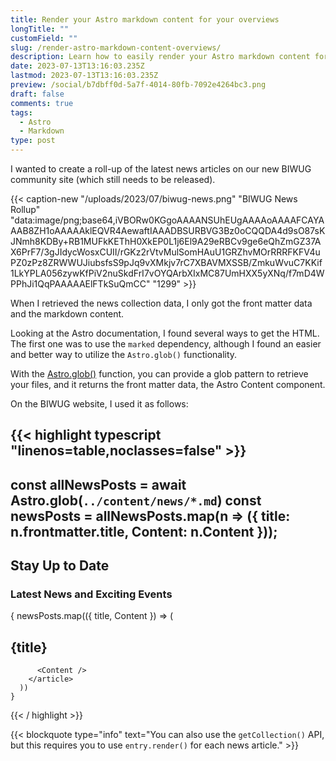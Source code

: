 ```yaml
---
title: Render your Astro markdown content for your overviews
longTitle: ""
customField: ""
slug: /render-astro-markdown-content-overviews/
description: Learn how to easily render your Astro markdown content for overviews using Astro.glob() in this blog post.
date: 2023-07-13T13:16:03.235Z
lastmod: 2023-07-13T13:16:03.235Z
preview: /social/b7dbff0d-5a7f-4014-80fb-7092e4264bc3.png
draft: false
comments: true
tags:
  - Astro
  - Markdown
type: post
---
```


I wanted to create a roll-up of the latest news articles on our new BIWUG community site (which still needs to be released).

{{< caption-new "/uploads/2023/07/biwug-news.png" "BIWUG News Rollup"  "data:image/png;base64,iVBORw0KGgoAAAANSUhEUgAAAAoAAAAFCAYAAAB8ZH1oAAAAAklEQVR4AewaftIAAADBSURBVG3Bz0oCQQDA4d9sO87sKJNmh8KDBy+RB1MUFkKEThH0XkEP0L1j6El9A29eRBCv9ge6eQhZmGZ37AX6PrF7/3gJIdycWosxCUII/rGKz2rVtvMulSomHAuU1GRZhvMOrRRRFKFV4uPZ0zPz8ZRWWUJiubsfsS9pJq9vXMkjv7rC7XBAVMXSSB/ZmkuWvuC7KKif1LkYPLA056zywKfPiV2nuSkdFrI7vOYQArbXIxMC87UmHXX5yXNq/f7mD4WPPhJi1QqPAAAAAElFTkSuQmCC" "1299" >}}

When I retrieved the news collection data, I only got the front matter data and the markdown content.

Looking at the Astro documentation, I found several ways to get the HTML. The first one was to use the `marked` dependency, although I found an easier and better way to utilize the `Astro.glob()` functionality.

With the [Astro.glob()](https://docs.astro.build/en/guides/imports/#astroglob) function, you can provide a glob pattern to retrieve your files, and it returns the front matter data, the Astro Content component.

On the BIWUG website, I used it as follows:

<!-- FM:Snippet:Start data:{"id":"Highlight (single)","fields":[{"name":"type","value":"typescript"},{"name":"selection","value":"---\nconst allNewsPosts = await Astro.glob(`../content/news/*.md`);\nconst newsPosts = allNewsPosts.map(n => ({\n  title: n.frontmatter.title,\n  Content: n.Content\n}));\n---\n\n<section class=\"news__section mt-16\">\n  <h2>Stay Up to Date</h2>\n  <h3>Latest News and Exciting Events</h3>\n\n  <div class=\"mx-auto mt-8 grid max-w-max grid-cols-1 place-content-center gap-x-16 gap-y-12 md:grid-cols-2\">\n    {\n      newsPosts.map(({ title, Content }) => (\n        <article class=\"bg-white space-y-4 p-8 shadow-md rounded-md border border-gray-200\">\n          <h2>{title}</h2>\n\n          <Content />\n        </article>\n      ))\n    }\n  </ul>\n</section>"}]} -->
{{< highlight typescript "linenos=table,noclasses=false" >}}
---
const allNewsPosts = await Astro.glob(`../content/news/*.md`)
const newsPosts = allNewsPosts.map(n => ({
  title: n.frontmatter.title,
  Content: n.Content
}));
---

<section class="news__section mt-16">
  <h2>Stay Up to Date</h2>
  <h3>Latest News and Exciting Events</h3>

  <div class="mx-auto mt-8 grid max-w-max grid-cols-1 place-content-center gap-x-16 gap-y-12 md:grid-cols-2">
    {
      newsPosts.map(({ title, Content }) => (
        <article class="bg-white space-y-4 p-8 shadow-md rounded-md border border-gray-200">
          <h2>{title}</h2>

          <Content />
        </article>
      ))
    }
  </ul>
</section>
{{< / highlight >}}
<!-- FM:Snippet:End -->

<!-- FM:Snippet:Start data:{"id":"Blockquote","fields":[{"name":"type","value":"info"},{"name":"selection","value":"You can also use the `getCollection()` API, but this requires you to use `entry.render()` for each news article."}]} -->
{{< blockquote type="info" text="You can also use the `getCollection()` API, but this requires you to use `entry.render()` for each news article." >}}
<!-- FM:Snippet:End -->
